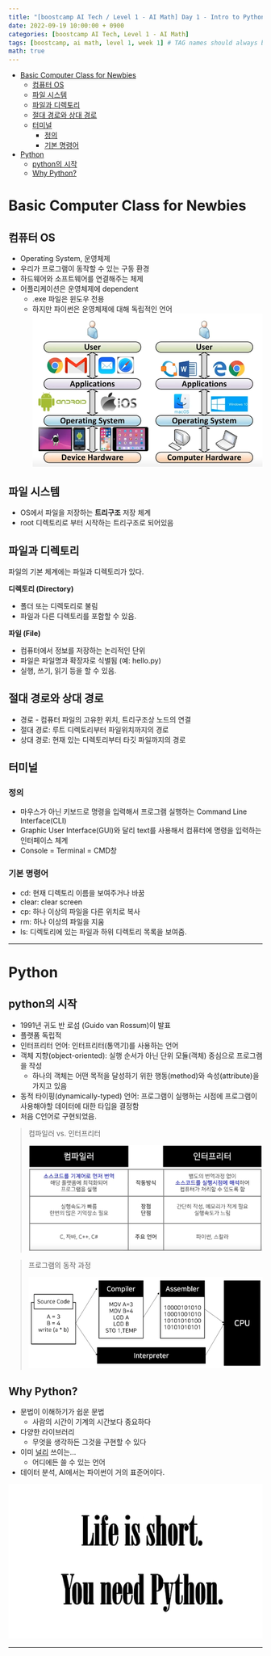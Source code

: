 ```yaml
---
title: "[boostcamp AI Tech / Level 1 - AI Math] Day 1 - Intro to Python"
date: 2022-09-19 10:00:00 + 0900
categories: [boostcamp AI Tech, Level 1 - AI Math]
tags: [boostcamp, ai math, level 1, week 1]	# TAG names should always be lowercase
math: true
---
```


- [Basic Computer Class for Newbies](#basic-computer-class-for-newbies)
  - [컴퓨터 OS](#컴퓨터-os)
  - [파일 시스템](#파일-시스템)
  - [파일과 디렉토리](#파일과-디렉토리)
  - [절대 경로와 상대 경로](#절대-경로와-상대-경로)
  - [터미널](#터미널)
    - [정의](#정의)
    - [기본 명령어](#기본-명령어)
- [Python](#python)
  - [python의 시작](#python의-시작)
  - [Why Python?](#why-python)

# Basic Computer Class for Newbies

## 컴퓨터 OS

* Operating System, 운영체제
* 우리가 프로그램이 동작할 수 있는 구동 환경
* 하드웨어와 소프트웨어를 연결해주는 체제
* 어플리케이션은 운영체제에 dependent
  * .exe 파일은 윈도우 전용
  * 하지만 파이썬은 운영체제에 대해 독립적인 언어
![](/assets/img/boostcamp/2022-09-23-00-15-19.png)

## 파일 시스템

* OS에서 파일을 저장하는 **트리구조** 저장 체계
* root 디렉토리로 부터 시작하는 트리구조로 되어있음

## 파일과 디렉토리

파일의 기본 체계에는 파일과 디렉토리가 있다.

**디렉토리 (Directory)**
* 폴더 또는 디렉토리로 불림
* 파일과 다른 디렉토리를 포함할 수 있음.

**파일 (File)**
* 컴퓨터에서 정보를 저장하는 논리적인 단위
* 파일은 파일명과 확장자로 식별됨 (예: hello.py)
* 실행, 쓰기, 읽기 등을 할 수 있음.

## 절대 경로와 상대 경로

* 경로 - 컴퓨터 파일의 고유한 위치, 트리구조상 노드의 연결
* 절대 경로: 루트 디렉토리부터 파일위치까지의 경로
* 상대 경로: 현재 있는 디렉토리부터 타깃 파일까지의 경로


## 터미널

### 정의

* 마우스가 아닌 키보드로 명령을 입력해서 프로그램 실행하는 Command Line Interface(CLI)
* Graphic User Interface(GUI)와 달리 text를 사용해서 컴퓨터에 명령을 입력하는 인터페이스 체계
* Console = Terminal = CMD창
  
### 기본 명령어

* cd: 현재 디렉토리 이름을 보여주거나 바꿈
* clear: clear screen
* cp: 하나 이상의 파일을 다른 위치로 복사
* rm: 하나 이상의 파일을 지움
* ls: 디렉토리에 있는 파일과 하위 디렉토리 목록을 보여줌.

- - -
# Python

## python의 시작

* 1991년 귀도 반 로섬 (Guido van Rossum)이 발표
* 플랫폼 독립적
* 인터프리터 언어: 인터프리터(통역기)를 사용하는 언어
* 객체 지향(object-oriented): 실행 순서가 아닌 단위 모듈(객체) 중심으로 프로그램을 작성
  * 하나의 객체는 어떤 목적을 달성하기 위한 행동(method)와 속성(attribute)을 가지고 있음
* 동적 타이핑(dynamically-typed) 언어: 프로그램이 실행하는 시점에 프로그램이 사용해야할 데이터에 대한 타입을 결정함
* 처음 C언어로 구현되었음.

> 컴파일러 vs. 인터프리터
> 
> ![](/assets/img/boostcamp/2022-09-23-00-39-56.png "컴파일러 vs. 인터프리터")

>프로그램의 동작 과정
>
>![](/assets/img/boostcamp/2022-09-23-00-40-58.png)

## Why Python?

* 문법이 이해하기가 쉽운 문법
  * 사람의 시간이 기계의 시간보다 중요하다
* 다양한 라이브러리
  * 무엇을 생각하든 그것을 구현할 수 있다
* 이미 [널리](https://en.wikipedia.org/wiki/List_of_Python_software#Applications) 쓰이는...
  * 어디에든 쓸 수 있는 언어
* 데이터 분석, AI에서는 파이썬이 거의 표준어이다.

![](/assets/img/boostcamp/2022-09-23-00-56-46.png)

- - -
